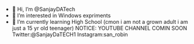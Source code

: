 - 👋 Hi, I’m @SanjayDATech
- 👀 I’m interested in Windows expriments
- 🌱 I’m currently learning High School (cmon i am not a grown adult i am just a 15 yr old teenager)
NOTICE: YOUTUBE CHANNEL COMIN SOON
Twitter:@SanjayDaTECH1
Instagram:san_robin

<!---
SanjayDATech/SanjayDATech is a ✨ special ✨ repository because its `README.md` (this file) appears on your GitHub profile.
You can click the Preview link to take a look at your changes.
--->
